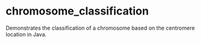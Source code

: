 # chromosome_classification
Demonstrates the classification of a chromosome based on the centromere location in Java.
